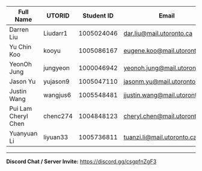 | Full Name           | UTORID   | Student ID | Email                         | Best Way to Contact | Discord Username            |
| ------------------- | -------- | ---------- | ----------------------------- | ------------------- | --------------------------- |
| Darren Liu          | Liudarr1 | 1005024046 | dar.liu@mail.utoronto.ca      | 6478098690          | Dar#8008                    |
| Yu Chin Koo         | kooyu    | 1005086167 | eugene.koo@mail.utoronto.ca   | 6475351055          | Kaguuuuuuuuuuuuuuuuuya#6930 |
| YeonOh Jung         | jungyeon | 1000046942 | yeonoh.jung@mail.utoronto.ca  | 4169927258          | magu#8001                   |
| Jason Yu            | yujason9 | 1005047110 | jasonm.yu@mail.utoronto.ca    | 6478895658          | Senpai#7236                 |
| Justin Wang         | wangjus6 | 1005548481 | jjustin.wang@mail.utoronto.ca | 6475377749          | Orsotriaena medus#6999      |
| Pui Lam Cheryl Chen | chenc274 | 1004848123 | cheryl.chen@mail.utoronto.ca  | 4372269694          | Saber#5582                  |
| Yuanyuan Li         | liyuan33 | 1005736811 | tuanzi.li@mail.utoronto.ca    | 6478619949          | Yuanyuan#2513               |

---

**Discord Chat / Server Invite:** https://discord.gg/csgpfnZgF3



